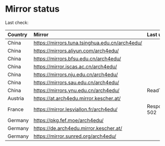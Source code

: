 <script src="./time.js"></script>
# Mirror status
Last check: <script type="text/javascript">localize(1694852362.083779);</script>

|Country|Mirror|Last update|
|:------|:-----|:----------|
|China|https://mirrors.tuna.tsinghua.edu.cn/arch4edu/|<script type="text/javascript">localize(1694845921);</script>|
|China|https://mirrors.aliyun.com/arch4edu/|<script type="text/javascript">localize(1694759661);</script>|
|China|https://mirrors.bfsu.edu.cn/arch4edu/|<script type="text/javascript">localize(1694802820);</script>|
|China|https://mirror.iscas.ac.cn/arch4edu/|<script type="text/javascript">localize(1694802820);</script>|
|China|https://mirrors.nju.edu.cn/arch4edu/|<script type="text/javascript">localize(1694802820);</script>|
|China|https://mirrors.sau.edu.cn/arch4edu/|<script type="text/javascript">localize(1694845921);</script>|
|China|https://mirrors.ynu.edu.cn/arch4edu/|ReadTimeout|
|Austria|https://at.arch4edu.mirror.kescher.at/|<script type="text/javascript">localize(1694845921);</script>|
|France|https://mirror.lesviallon.fr/arch4edu/|Response 502|
|Germany|https://pkg.fef.moe/arch4edu/|<script type="text/javascript">localize(1694845921);</script>|
|Germany|https://de.arch4edu.mirror.kescher.at/|<script type="text/javascript">localize(1694845921);</script>|
|Germany|https://mirror.sunred.org/arch4edu/|<script type="text/javascript">localize(1694845921);</script>|

<script src="./tablefilter/tablefilter.js"></script>
<script src="./table.js"></script>